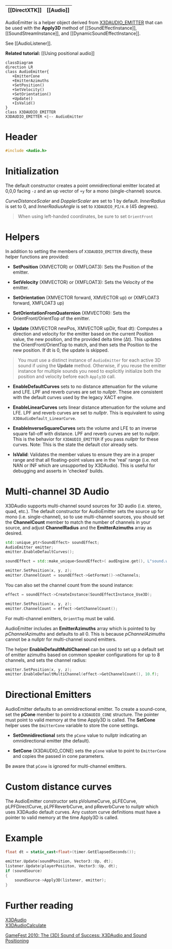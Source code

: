 |[[DirectXTK]]|[[Audio]]|
|---|---|

AudioEmitter is a helper object derived from [X3DAUDIO_EMITTER](https://docs.microsoft.com/windows/win32/api/x3daudio/ns-x3daudio-x3daudio_emitter) that can be used with the **Apply3D** method of [[SoundEffectInstance]], [[SoundStreamInstance]], and [[DynamicSoundEffectInstance]].

See [[AudioListener]].

**Related tutorial:** [[Using positional audio]]

```mermaid
classDiagram
direction LR
class AudioEmitter{
   +EmitterCone
   +EmitterAzimuths
   +SetPosition()
   +SetVelocity()
   +SetOrientation()
   +Update()
   +IsValid()
}
class X3DAUDIO_EMITTER
X3DAUDIO_EMITTER <|-- AudioEmitter
```

# Header
```cpp
#include <Audio.h>
```

# Initialization

The default constructor creates a point omnidirectional emitter located at 0,0,0 facing ``-z`` and an up vector of ``+y`` for a mono (single-channel) source.

*CurveDistanceScaler* and *DopplerScaler* are set to 1 by default. *InnerRadius* is set to 0, and *InnerRadiusAngle* is set to ``X3DAUDIO_PI/4.0`` (45 degrees).

> When using left-handed coordinates, be sure to set ``OrientFront``

# Helpers
In addition to setting the members of ``X3DAUDIO_EMITTER`` directly, these helper functions are provided:

* **SetPosition** (XMVECTOR) or (XMFLOAT3): Sets the Position of the emitter.

* **SetVelocity** (XMVECTOR) or (XMFLOAT3): Sets the Velocity of the emitter.

* **SetOrientation** (XMVECTOR forward, XMVECTOR up) or (XMFLOAT3 forward, XMFLOAT3 up)
* **SetOrientationFromQuaternion** (XMVECTOR): Sets the OrientFront/OrientTop of the emitter.

* **Update** (XMVECTOR newPos, XMVECTOR upDir, float dt): Computes a direction and velocity for the emitter based on the current Position value, the new position, and the provided delta time (&#916;t). This updates the OrientFront/OrientTop to match, and then sets the Position to the new position. If dt is 0, the update is skipped.

> You must use a distinct instance of ``AudioEmitter`` for each active 3D sound if using the **Update** method. Otherwise, if you reuse the emitter instance for multiple sounds you need to explicitly initialize both the position and velocity before each ``Apply3D`` call.

* **EnableDefaultCurves** sets to no distance attenuation for the volume and LFE. LPF and reverb curves are set to *nullptr*. These are consistent with the default curves used by the legacy XACT engine.

* **EnableLinearCurves** sets linear distance attenuation for the volume and LFE. LPF and reverb curves are set to *nullptr*. This is equivalent to using ``X3DAudioDefault_LinearCurve``.

* **EnableInverseSquareCurves** sets the volume and LFE to an inverse square fall-off with distance. LPF and reverb curves are set to *nullptr*. This is the behavior for ``X3DAUDIO_EMITTER`` if you pass *nullptr* for these curves. Note: This is the state the default ctor already sets.
 
* **IsValid**: Validates the member values to ensure they are in a proper range and that all floating-point values are in the 'real' range (i.e. not NAN or INF which are unsupported by X3DAudio). This is useful for debugging and asserts in 'checked' builds.

# Multi-channel 3D Audio
X3DAudio supports multi-channel sound sources for 3D audio (i.e. stereo, quad, etc.). The default constructor for AudioEmitter sets the source up for mono (i.e. single-channel), so to use multi-channel sources, you should set the **ChannelCount** member to match the number of channels in your source, and adjust **ChannelRadius** and the **EmitterAzimuths** array as desired.

```cpp
std::unique_ptr<SoundEffect> soundEffect;
AudioEmitter emitter;
emitter.EnableDefaultCurves();

soundEffect = std::make_unique<SoundEffect>( audEngine.get(), L"sound.wav" );

emitter.SetPosition(x, y, z);
emitter.ChannelCount = soundEffect->GetFormat()->nChannels;
```

You can also set the channel count from the sound instance:

```cpp
effect = soundEffect->CreateInstance(SoundEffectInstance_Use3D);

emitter.SetPosition(x, y, z);
emitter.ChannelCount = effect->GetChannelCount();
```

For multi-channel emitters, ``OrientTop`` must be valid.

AudioEmitter includes an **EmitterAzimuths** array which is pointed to by *pChannelAzimuths* and defaults to all 0. This is because *pChannelAzimuths* cannot be a nullptr for multi-channel sound emitters.

The helper **EnableDefaultMultiChannel** can be used to set up a default set of emitter azimuths based on common speaker configurations for up to 8 channels, and sets the channel radius:

```cpp
emitter.SetPosition(x, y, z);
emitter.EnableDefaultMultiChannel(effect->GetChannelCount(), 10.f);
```

# Directional Emitters
AudioEmitter defaults to an omnidirectional emitter. To create a sound-cone, set the **pCone** member to point to a ``X3DAUDIO_CONE`` structure. The pointer must point to valid memory at the time Apply3D is called. The **SetCone** helper uses the ``EmitterCone`` variable to store the cone settings.

* **SetOmnidirectional** sets the ``pCone`` value to nullptr indicating an omnidirectional emitter (the default).

* **SetCone** (X3DAUDIO_CONE) sets the ``pCone`` value to point to ``EmitterCone`` and copies the passed in cone parameters.

Be aware that ``pCone`` is ignored for multi-channel emitters.

# Custom distance curves
The AudioEmitter constructor sets pVolumeCurve, pLFECurve, pLPFDirectCurve, pLPFReverbCurve, and pReverbCurve to nullptr which uses X3DAudio default curves.  Any custom curve definitions must have a pointer to valid memory at the time Apply3D is called.


# Example

```cpp
float dt = static_cast<float>(timer.GetElapsedSeconds());

emitter.Update(soundPosition, Vector3::Up, dt);
listener.Update(playerPosiiton, Vector3::Up, dt);
if (soundSource)
{
    soundSource->Apply3D(listener, emitter);
}
```

# Further reading
[X3DAudio](https://docs.microsoft.com/windows/win32/xaudio2/x3daudio)  
[X3DAudioCalculate](https://docs.microsoft.com/windows/win32/api/x3daudio/nf-x3daudio-x3daudiocalculate)

[GameFest 2010: The (3D) Sound of Success: X3DAudio and Sound Positioning](https://www.microsoft.com/en-us/download/details.aspx?id=17627)

